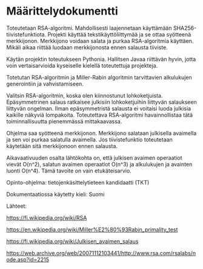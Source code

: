 # Määrittelydokumentti

Toteutetaan RSA-algoritmi. Mahdollisesti laajennetaan käyttämään SHA256-tiivistefunktiota. Projekti käyttää tekstikäyttöliittymää ja se ottaa syötteenä merkkijonon. Merkkijono voidaan salata ja purkaa RSA-algoritmia käyttäen. Mikäli aikaa riittää luodaan merkkijonosta ennen salausta tiiviste.

Käytän projektin toteutukseen Pythonia. Hallitsen Javaa riittävän hyvin, jotta voin vertaisarvioida kyseiselle kielellä toteutettuja projekteja.

Totetutan RSA-algoritmin ja Miller-Rabin algoritmin tarvittavien alkulukujen generointiin ja vahvistamiseen.

Valitsin RSA-algoritmin, koska olen kiinnostunut lohkoketjuista. Epäsymmetrinen salaus ratkaisee julkisiin lohkoketjuihin liittyvän salaukseen liittyvän ongelman. Ilman epäsymmetristä salausta ei voitaisi luoda julkisia kaikille näkyviä lompakoita. Toteutettava RSA-algoritmi havainnollistaa tätä toiminnallisuutta pienemmässä mittakaavassa.

Ohjelma saa syötteenä merkkijonon. Merkkijono salataan julkisella avaimella ja sen voi purkaa salatulla avaimella. Jos tiivistefunktio toteutetaan käytetään sitä merkkijonoon ennen salausta.

Aikavaativuuden osalta lähtökohta on, että julkisen avaimen operaatiot vievät O(n^2), salatun avaimen operaatiot O(n^3) ja alkulukujen ja avainten luonti O(n^4). Tämä tavoite on vain etukäteisarvio.

Opinto-ohjelma: tietojenkäsittelytieteen kandidaatti (TKT)

Dokumentaatiossa käytetty kieli: Suomi

Lähteet:

https://fi.wikipedia.org/wiki/RSA

https://en.wikipedia.org/wiki/Miller%E2%80%93Rabin_primality_test

https://fi.wikipedia.org/wiki/Julkisen_avaimen_salaus

https://web.archive.org/web/20071112103441/http://www.rsa.com/rsalabs/node.asp?id=2215
